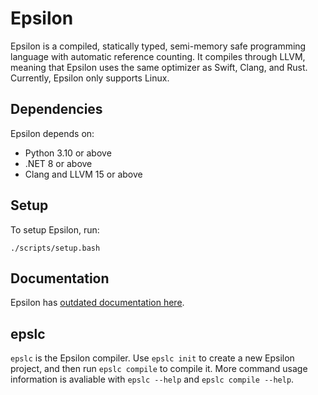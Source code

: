 # Epsilon

Epsilon is a compiled, statically typed, semi-memory safe programming language with automatic reference counting. It compiles through LLVM, meaning that Epsilon uses the same optimizer as Swift, Clang, and Rust. Currently, Epsilon only supports Linux.

## Dependencies

Epsilon depends on:

* Python 3.10 or above
* .NET 8 or above
* Clang and LLVM 15 or above

## Setup

To setup Epsilon, run:

    ./scripts/setup.bash

## Documentation

Epsilon has [outdated documentation here](/docs/syntax.md).

## epslc

`epslc` is the Epsilon compiler. Use `epslc init` to create a new Epsilon project, and then run `epslc compile` to compile it. More command usage information is avaliable with `epslc --help` and `epslc compile --help`.
